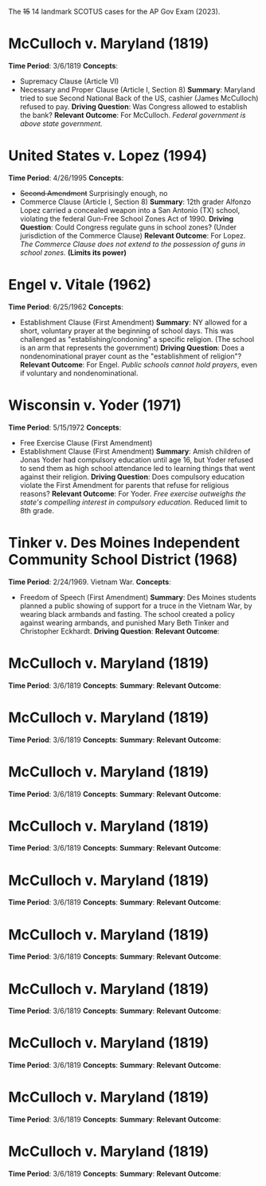 The ~~15~~ 14 landmark SCOTUS cases for the AP Gov Exam (2023).

# McCulloch v. Maryland (1819)
**Time Period**: 3/6/1819
**Concepts**:
- Supremacy Clause (Article VI)
- Necessary and Proper Clause (Article I, Section 8)
**Summary**: Maryland tried to sue Second National Back of the US, cashier (James McCulloch) refused to pay.
**Driving Question**: Was Congress allowed to establish the bank?
**Relevant Outcome**: For McCulloch. *Federal government is above state government.*

# United States v. Lopez (1994)
**Time Period**: 4/26/1995
**Concepts**:
- ~~Second Amendment~~ Surprisingly enough, no
- Commerce Clause (Article I, Section 8)
**Summary**: 12th grader Alfonzo Lopez carried a concealed weapon into a San Antonio (TX) school, violating the federal Gun-Free School Zones Act of 1990.
**Driving Question**: Could Congress regulate guns in school zones? (Under jurisdiction of the Commerce Clause)
**Relevant Outcome**: For Lopez. *The Commerce Clause does not extend to the possession of guns in school zones.* **(Limits its power)**

# Engel v. Vitale (1962)
**Time Period**: 6/25/1962
**Concepts**:
- Establishment Clause (First Amendment)
**Summary**: NY allowed for a short, voluntary prayer at the beginning of school days. This was challenged as "establishing/condoning" a specific religion. (The school is an arm that represents the government)
**Driving Question**: Does a nondenominational prayer count as the "establishment of religion"?
**Relevant Outcome**: For Engel. *Public schools cannot hold prayers*, even if voluntary and nondenominational.

# Wisconsin v. Yoder (1971)
**Time Period**: 5/15/1972
**Concepts**:
- Free Exercise Clause (First Amendment)
- Establishment Clause (First Amendment)
**Summary**: Amish children of Jonas Yoder had compulsory education until age 16, but Yoder refused to send them as high school attendance led to learning things that went against their religion.
**Driving Question**: Does compulsory education violate the First Amendment for parents that refuse for religious reasons?
**Relevant Outcome**: For Yoder. *Free exercise outweighs the state's compelling interest in compulsory education.* Reduced limit to 8th grade.

# Tinker v. Des Moines Independent Community School District (1968)
**Time Period**: 2/24/1969. Vietnam War.
**Concepts**:
- Freedom of Speech (First Amendment)
**Summary**: Des Moines students planned a public showing of support for a truce in the Vietnam War, by wearing black armbands and fasting. The school created a policy against wearing armbands, and punished Mary Beth Tinker and Christopher Eckhardt.
**Driving Question**: 
**Relevant Outcome**:

# McCulloch v. Maryland (1819)
**Time Period**: 3/6/1819
**Concepts**:
**Summary**:
**Relevant Outcome**:

# McCulloch v. Maryland (1819)
**Time Period**: 3/6/1819
**Concepts**:
**Summary**:
**Relevant Outcome**:

# McCulloch v. Maryland (1819)
**Time Period**: 3/6/1819
**Concepts**:
**Summary**:
**Relevant Outcome**:

# McCulloch v. Maryland (1819)
**Time Period**: 3/6/1819
**Concepts**:
**Summary**:
**Relevant Outcome**:

# McCulloch v. Maryland (1819)
**Time Period**: 3/6/1819
**Concepts**:
**Summary**:
**Relevant Outcome**:

# McCulloch v. Maryland (1819)
**Time Period**: 3/6/1819
**Concepts**:
**Summary**:
**Relevant Outcome**:

# McCulloch v. Maryland (1819)
**Time Period**: 3/6/1819
**Concepts**:
**Summary**:
**Relevant Outcome**:

# McCulloch v. Maryland (1819)
**Time Period**: 3/6/1819
**Concepts**:
**Summary**:
**Relevant Outcome**:

# McCulloch v. Maryland (1819)
**Time Period**: 3/6/1819
**Concepts**:
**Summary**:
**Relevant Outcome**:

# McCulloch v. Maryland (1819)
**Time Period**: 3/6/1819
**Concepts**:
**Summary**:
**Relevant Outcome**:
